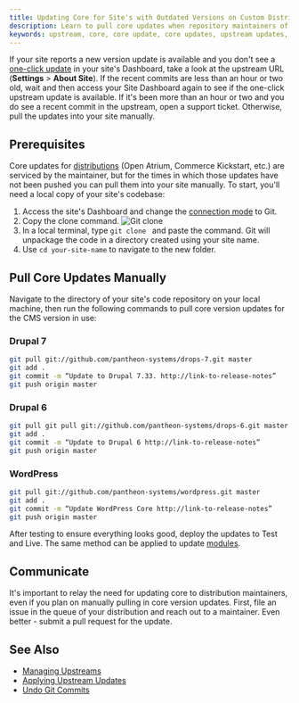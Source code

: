 ```yaml
---
title: Updating Core for Site's with Outdated Versions on Custom Distributions
description: Learn to pull core updates when repository maintainers of alternate distributions are too slow.
keywords: upstream, core, core update, core updates, upstream updates, manually pull updates, manually update, manually update upstream, pull upstream updates, pull core updates
---
```

If your site reports a new version update is available and you don't see a [one-click update](/docs/articles/sites/code/applying-upstream-updates/#apply-a-core-update) in your site's Dashboard, take a look at the upstream URL (**Settings** > **About Site**). If the recent commits are less than an hour or two old, wait and then access your Site Dashboard again to see if the one-click upstream update is available. If it's been more than an hour or two and you do see a recent commit in the upstream, open a support ticket. Otherwise, pull the updates into your site manually.


## Prerequisites
Core updates for [distributions](https://www.drupal.org/documentation/build/distributions) (Open Atrium, Commerce Kickstart, etc.) are serviced by the maintainer, but for the times in which those updates have not been pushed you can pull them into your site manually. To start, you'll need a local copy of your site's codebase:

1. Access the site's Dashboard and change the [connection mode](/docs/articles/getting-started/#interact-with-your-code) to Git.
2. Copy the clone command.
 ![Git clone](/source/docs/assets/images/git_string.png)
3. In a local terminal, type `git clone ` and paste the command. Git will unpackage the code in a directory created using your site name.
4. Use `cd your-site-name` to navigate to the new folder.


## Pull Core Updates Manually
Navigate to the directory of your site's code repository on your local machine, then run the following commands to pull core version updates for the CMS version in use:

### Drupal 7
```bash
git pull git://github.com/pantheon-systems/drops-7.git master
git add .
git commit -m “Update to Drupal 7.33. http://link-to-release-notes”
git push origin master
```
### Drupal 6
```bash
git pull git pull git://github.com/pantheon-systems/drops-6.git master
git add .
git commit -m “Update to Drupal 6 http://link-to-release-notes”
git push origin master
```
### WordPress
```bash
git pull git://github.com/pantheon-systems/wordpress.git master
git add .
git commit -m “Update WordPress Core http://link-to-release-notes”
git push origin master
```
After testing to ensure everything looks good, deploy the updates to Test and Live. The same method can be applied to update [modules](https://www.drupal.org/node/1974964).

## Communicate
It's important to relay the need for updating core to distribution maintainers, even if you plan on manually pulling in core version updates. First, file an issue in the queue of your distribution and reach out to a maintainer. Even better - submit a pull request for the update.

## See Also
- [Managing Upstreams](/docs/articles/organizations/managing-upstreams/)
- [Applying Upstream Updates](/docs/articles/sites/code/applying-upstream-updates)
- [Undo Git Commits](/docs/articles/sites/code/applying-upstream-updates)
